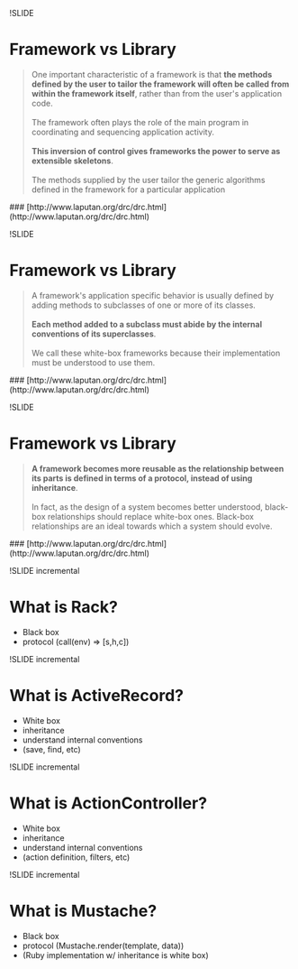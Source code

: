 !SLIDE
# Framework vs Library
<blockquote cite="http://www.laputan.org/drc/drc.html">
One important characteristic of a framework is that <strong>the methods defined by the user to tailor the framework will often be called from within the framework itself</strong>, rather than from the user's application code.
<br/><br/>
The framework often plays the role of the main program in coordinating and sequencing application activity.
<br/><br/>
<strong>This inversion of control gives frameworks the power to serve as extensible skeletons</strong>.
<br/><br/>
The methods supplied by the user tailor the generic algorithms defined in the framework for a particular application
</blockquote>
### [http://www.laputan.org/drc/drc.html](http://www.laputan.org/drc/drc.html)

!SLIDE
# Framework vs Library
<blockquote cite="http://www.laputan.org/drc/drc.html">
A framework's application specific behavior is usually defined by adding methods to subclasses of one or more of its classes.
<br/><br/>
<strong>Each method added to a subclass must abide by the internal conventions of its superclasses</strong>.
<br/><br/>
We call these white-box frameworks because their implementation must be understood to use them.
</blockquote>
### [http://www.laputan.org/drc/drc.html](http://www.laputan.org/drc/drc.html)

!SLIDE
# Framework vs Library
<blockquote cite="http://www.laputan.org/drc/drc.html">
<strong>A framework becomes more reusable as the relationship between its parts is defined in terms of a protocol, instead of using inheritance</strong>.
<br/><br/>
In fact, as the design of a system becomes better understood, black-box relationships should replace white-box ones. Black-box relationships are an ideal towards which a system should evolve.
</blockquote>
### [http://www.laputan.org/drc/drc.html](http://www.laputan.org/drc/drc.html)

!SLIDE  incremental
# What is Rack?
* Black box
* protocol (call(env) => [s,h,c])

!SLIDE  incremental
# What is ActiveRecord?
* White box
* inheritance
* understand internal conventions
* (save, find, etc)

!SLIDE  incremental
# What is ActionController?
* White box
* inheritance
* understand internal conventions
* (action definition, filters, etc)

!SLIDE  incremental
# What is Mustache?
* Black box
* protocol (Mustache.render(template, data))
* (Ruby implementation w/ inheritance is white box)
